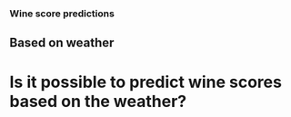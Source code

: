 ### Wine score predictions
## Based on weather
# Is it possible to predict wine scores based on the weather?

